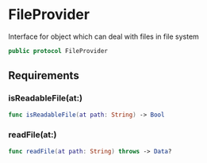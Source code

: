 # FileProvider

Interface for object which can deal with files in file system

``` swift
public protocol FileProvider
```

## Requirements

### isReadableFile(at:​)

``` swift
func isReadableFile(at path: String) -> Bool
```

### readFile(at:​)

``` swift
func readFile(at path: String) throws -> Data?
```
